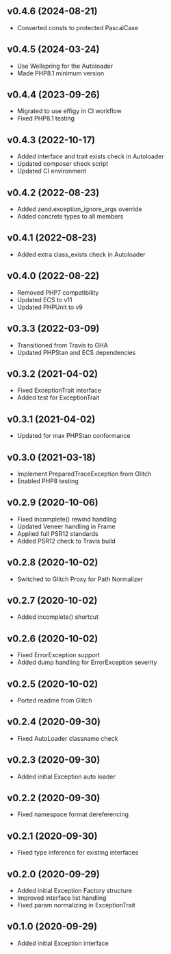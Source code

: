 ## v0.4.6 (2024-08-21)
* Converted consts to protected PascalCase

## v0.4.5 (2024-03-24)
* Use Wellspring for the Autoloader
* Made PHP8.1 minimum version

## v0.4.4 (2023-09-26)
* Migrated to use effigy in CI workflow
* Fixed PHP8.1 testing

## v0.4.3 (2022-10-17)
* Added interface and trait exists check in Autoloader
* Updated composer check script
* Updated CI environment

## v0.4.2 (2022-08-23)
* Added zend.exception_ignore_args override
* Added concrete types to all members

## v0.4.1 (2022-08-23)
* Added extra class_exists check in Autoloader

## v0.4.0 (2022-08-22)
* Removed PHP7 compatibility
* Updated ECS to v11
* Updated PHPUnit to v9

## v0.3.3 (2022-03-09)
* Transitioned from Travis to GHA
* Updated PHPStan and ECS dependencies

## v0.3.2 (2021-04-02)
* Fixed ExceptionTrait interface
* Added test for ExceptionTrait

## v0.3.1 (2021-04-02)
* Updated for max PHPStan conformance

## v0.3.0 (2021-03-18)
* Implement PreparedTraceException from Glitch
* Enabled PHP8 testing

## v0.2.9 (2020-10-06)
* Fixed incomplete() rewind handling
* Updated Veneer handling in Frame
* Applied full PSR12 standards
* Added PSR12 check to Travis build

## v0.2.8 (2020-10-02)
* Switched to Glitch Proxy for Path Normalizer

## v0.2.7 (2020-10-02)
* Added incomplete() shortcut

## v0.2.6 (2020-10-02)
* Fixed ErrorException support
* Added dump handling for ErrorException severity

## v0.2.5 (2020-10-02)
* Ported readme from Glitch

## v0.2.4 (2020-09-30)
* Fixed AutoLoader classname check

## v0.2.3 (2020-09-30)
* Added initial Exception auto loader

## v0.2.2 (2020-09-30)
* Fixed namespace format dereferencing

## v0.2.1 (2020-09-30)
* Fixed type inference for existing interfaces

## v0.2.0 (2020-09-29)
* Added initial Exception Factory structure
* Improved interface list handling
* Fixed param normalizing in ExceptionTrait

## v0.1.0 (2020-09-29)
* Added initial Exception interface
